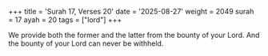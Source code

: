 +++
title = 'Surah 17, Verses 20'
date = '2025-08-27'
weight = 2049
surah = 17
ayah = 20
tags = ["lord"]
+++

We provide both the former and the latter from the bounty of your Lord. And the bounty of your Lord can never be withheld.
